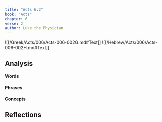 ```yaml
---
title: "Acts 6:2"
book: "Acts"
chapter: 6
verse: 2
author: Luke the Physician
---
```

![[/Greek/Acts/006/Acts-006-002G.md#Text]]
![[/Hebrew/Acts/006/Acts-006-002H.md#Text]]

## Analysis

#### Words

#### Phrases

#### Concepts

## Reflections

